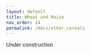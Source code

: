 ```yaml
---
layout: default
title: Wheat and Maize
nav_order: 14
permalink: /docs/other_cereals
---
```


Under construction
